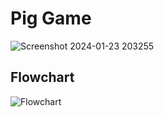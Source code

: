 # Pig Game
![Screenshot 2024-01-23 203255](https://github.com/cyber-rush/Pig-Game/assets/66362774/3efe5aec-2be1-4fa9-9897-39230c831a24)

## Flowchart

![Flowchart](example_image.png)
